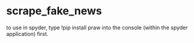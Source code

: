 # scrape_fake_news

to use in spyder, type
!pip install praw
into the console (within the spyder application) first. 
